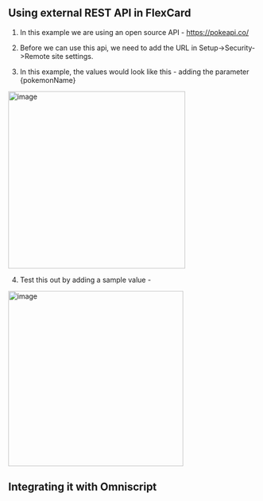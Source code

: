 ## Using external REST API in FlexCard

1. In this example we are using an open source API - https://pokeapi.co/

2. Before we can use this api, we need to add the URL in Setup->Security->Remote site settings.

3. In this example, the values would look like this - adding the parameter {pokemonName}

<img width="356" alt="image" src="https://github.com/prav10194/Salesforce-basics/assets/8276139/4e78a279-181d-4972-b273-2c66b1407a73">

4. Test this out by adding a sample value - 

<img width="352" alt="image" src="https://github.com/prav10194/Salesforce-basics/assets/8276139/d62f8074-409b-4936-a8ce-c74018956ca3">


## Integrating it with Omniscript


